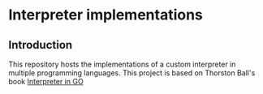
# Interpreter implementations

## Introduction
This repository hosts the implementations of a custom interpreter in multiple programming languages. 
This project is based on Thorston Ball's book [Interpreter in GO](https://interpreterbook.com)
